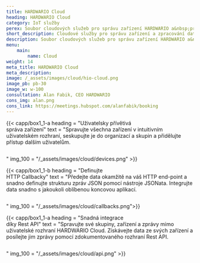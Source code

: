 ```yaml
---
title: HARDWARIO Cloud
heading: HARDWARIO Cloud
category: IoT služby
perex: Soubor cloudových služeb pro správu zařízení HARDWARIO a&nbsp;práci s&nbsp;daty - poskytování IoT konektivity, REST API a&nbsp;nastavení callbacků.
short_description: Cloudové služby pro správu zařízení a zpracování dat - připojení k internetu věcí, rozhraní REST API a callbacky.
description: Soubor cloudových služeb pro správu zařízení HARDWARIO a&nbsp;práci s&nbsp;daty - poskytování IoT konektivity, REST API a&nbsp;nastavení callbacků.
menu:
    main:
        name: Cloud
weight: 14
meta_title: HARDWARIO Cloud
meta_description: 
image: /_assets/images/cloud/hio-cloud.png
image_pb: pb-30
image_w: w-100
consultation: Alan Fabik, CEO HARDWARIO
cons_img: alan.png
cons_link: https://meetings.hubspot.com/alanfabik/booking
---
```


{{< capp/box1_1-a heading = "Uživatelsky přívětivá<br/> správa zařízení" text = "Spravujte všechna zařízení v intuitivním uživatelském rozhraní, seskupujte je do organizací a skupin a přidělujte přístup dalším uživatelům.</p><img loading='lazy' src='/_assets/images/chester/lpwan_brands.png' class='w-100 w-md-75 mt-10' alt='' /><p>" img_100 = "/_assets/images/cloud/devices.png" >}}

{{< capp/box1_1-b heading = "Definujte<br/> HTTP Callbacky" text = "Předejte data okamžitě na váš HTTP end-point a snadno definujte strukturu zpráv JSON pomocí nástroje JSONata. Integrujte data snadno s jakoukoli oblíbenou koncovou aplikací.</p><img loading='lazy' src='/_assets/images/cloud/visualisation.png' class='w-100 w-md-75 mt-10 mb-20' alt='' /><p>" img_100 = "/_assets/images/cloud/callbacks.png">}}

{{< capp/box1_1-a heading = "Snadná integrace<br/> díky Rest API" text = "Spravujte své skupiny, zařízení a zprávy mimo uživatelské rozhraní HARDWARIO Cloud. Získávejte data ze svých zařízení a posílejte jim zprávy pomocí zdokumentovaného rozhraní Rest API.</p><img loading='lazy' src='/_assets/images/chester/api.png' class='w-100 w-md-75 mt-10' alt='' /><p>" img_100 = "/_assets/images/cloud/api.png" >}}

